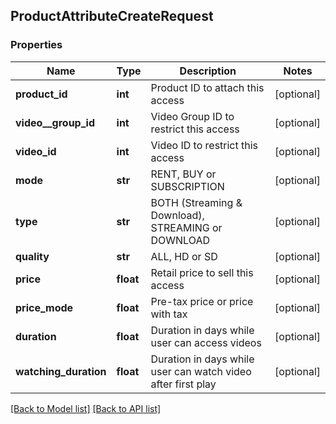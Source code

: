 ## ProductAttributeCreateRequest

### Properties
Name | Type | Description | Notes
------------ | ------------- | ------------- | -------------
**product_id** | **int** | Product ID to attach this access | [optional] 
**video__group_id** | **int** | Video Group ID to restrict this access | [optional] 
**video_id** | **int** | Video ID to restrict this access | [optional] 
**mode** | **str** | RENT, BUY or SUBSCRIPTION | [optional] 
**type** | **str** | BOTH (Streaming &amp; Download), STREAMING or DOWNLOAD | [optional] 
**quality** | **str** | ALL, HD or SD | [optional] 
**price** | **float** | Retail price to sell this access | [optional] 
**price_mode** | **float** | Pre-tax price or price with tax | [optional] 
**duration** | **float** | Duration in days while user can access videos | [optional] 
**watching_duration** | **float** | Duration in days while user can watch video after first play | [optional] 

[[Back to Model list]](#documentation-for-models) [[Back to API list]](#documentation-for-api-endpoints)


